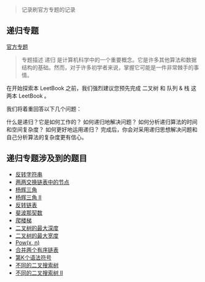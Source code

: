 > 记录刷官方专题的记录

## 递归专题
[官方专题](https://leetcode-cn.com/leetbook/read/recursion/xk5vw2/)
> 专题描述
递归 是计算机科学中的一个重要概念。它是许多其他算法和数据结构的基础。然而，对于许多初学者来说，掌握它可能是一件非常棘手的事情。

在开始探索本 LeetBook 之前，我们强烈建议您预先完成 二叉树 和 队列 & 栈 这两本 LeetBook 。

我们将着重回答以下几个问题：

什么是递归？它是如何工作的？
如何递归地解决问题？
如何分析递归算法的时间和空间复杂度？
如何更好地运用递归？
完成后，你会对采用递归思想解决问题和自己分析算法的复杂度更有信心。

## 递归专题涉及到的题目
- [反转字符串](./questions/344.反转字符串.py)
- [两两交换链表中的节点](./questions/24.两两交换链表中的节点.py)
- [杨辉三角](./questions/118.杨辉三角.py)
- [杨辉三角 II](./questions/119.杨辉三角-ii.py)
- [反转链表](./questions/206.反转链表.py)
- [斐波那契数](./questions/509.斐波那契数.py)
- [爬楼梯](./questions/70.爬楼梯.py)
- [二叉树的最大深度](./questions/104.二叉树的最大深度.py)
- [二叉树的最大宽度](./questions/662.二叉树最大宽度.py)
- [Pow(x, n)](./questions/50.pow-x-n.py)
- [合并两个有序链表](./questions/21.合并两个有序链表.py)
- [第K个语法符号](./questions/779.第k个语法符号.py)
- [不同的二叉搜索树](./questions/96.不同的二叉搜索树.py)
- [不同的二叉搜索树 II](./questions/95.不同的二叉搜索树-ii.py)
